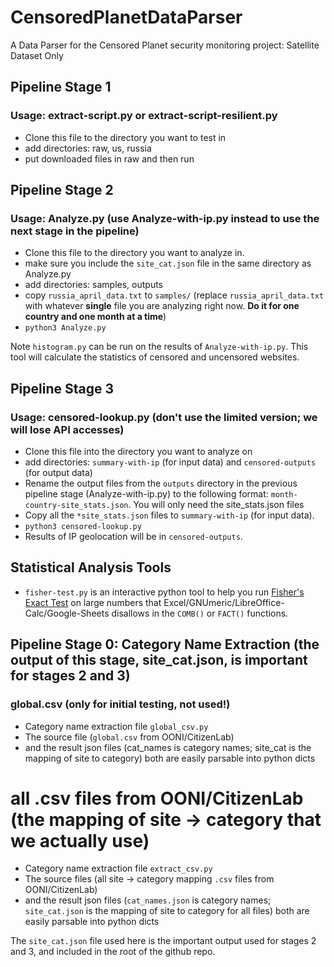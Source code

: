 # CensoredPlanetDataParser
A Data Parser for the Censored Planet security monitoring project: Satellite Dataset Only

## Pipeline Stage 1
### Usage: extract-script.py or extract-script-resilient.py
* Clone this file to the directory you want to test in  
* add directories: raw, us, russia  
* put downloaded files in raw and then run


## Pipeline Stage 2
### Usage: Analyze.py (use Analyze-with-ip.py instead to use the next stage in the pipeline)
* Clone this file to the directory you want to analyze in.
* make sure you include the `site_cat.json` file in the same directory as Analyze.py
* add directories: samples, outputs
* copy `russia_april_data.txt` to `samples/` (replace `russia_april_data.txt` with whatever **single** file you are analyzing right now. **Do it for one country and one month at a time**)
* `python3 Analyze.py`

Note `histogram.py` can be run on the results of `Analyze-with-ip.py`. This tool will calculate the statistics of censored and uncensored websites.

## Pipeline Stage 3
### Usage: censored-lookup.py (don't use the limited version; we will lose API accesses)
* Clone this file into the directory you want to analyze on
* add directories: `summary-with-ip` (for input data) and `censored-outputs` (for output data)
* Rename the output files from the `outputs` directory in the previous pipeline stage (Analyze-with-ip.py) to the following format:
    `month-country-site_stats.json`. You will only need the site_stats.json files
* Copy all the `*site_stats.json` files to `summary-with-ip` (for input data).
* `python3 censored-lookup.py`
* Results of IP geolocation will be in `censored-outputs`.

## Statistical Analysis Tools
* `fisher-test.py` is an interactive python tool to help you run [Fisher's Exact Test](https://en.wikipedia.org/wiki/Fisher%27s_exact_test) on large numbers that Excel/GNUmeric/LibreOffice-Calc/Google-Sheets disallows in the `COMB()` or `FACT()` functions.

## Pipeline Stage 0: Category Name Extraction (the output of this stage, site_cat.json, is important for stages 2 and 3)

### global.csv (only for initial testing, not used!)
* Category name extraction file `global_csv.py`
* The source file (`global.csv` from OONI/CitizenLab)
* and the result json files (cat_names is category names; site_cat is the mapping of site to category)
both are easily parsable into python dicts


# all .csv files from OONI/CitizenLab (the mapping of site -> category that we actually use)
* Category name extraction file `extract_csv.py`
* The source files (all site -> category mapping `.csv` files from OONI/CitizenLab)
* and the result json files (`cat_names.json` is category names; `site_cat.json` is the mapping of site to category for all files)
both are easily parsable into python dicts

The `site_cat.json` file used here is the important output used for stages 2 and 3, and included in the root of the github repo.
